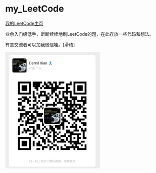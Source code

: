 # my_LeetCode
[我的LeetCode主页](https://leetcode-cn.com/u/darryl-xian/)

业余入门级低手，断断续续地刷LeetCode的题，在此存放一些代码和想法。

有意交流者可以加我微信哇。[滑稽]

<img src="qr.jpg" hight="400" width="300" />